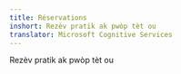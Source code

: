 ```yaml
---
title: Réservations
inshort: Rezèv pratik ak pwòp tèt ou
translator: Microsoft Cognitive Services
---
```


Rezèv pratik ak pwòp tèt ou


